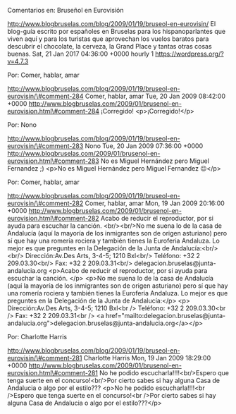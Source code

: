 Comentarios en: Bruseñol en Eurovisión

http://www.blogbruselas.com/blog/2009/01/19/bruseol-en-eurovisin/ El
blog-guía escrito por españoles en Bruselas para los hispanoparlantes
que viven aquí y para los turistas que aprovechan los vuelos baratos
para descubrir el chocolate, la cerveza, la Grand Place y tantas otras
cosas buenas. Sat, 21 Jan 2017 04:36:00 +0000 hourly 1
https://wordpress.org/?v=4.7.3

Por: Comer, hablar, amar

http://www.blogbruselas.com/blog/2009/01/19/bruseol-en-eurovisin/\#comment-284
Comer, hablar, amar Tue, 20 Jan 2009 08:42:00 +0000
http://www.blogbruselas.com/2009/01/brusenol-en-eurovision.html\#comment-284
¡Corregido! \<p\>¡Corregido!\</p\>

Por: Nono

http://www.blogbruselas.com/blog/2009/01/19/bruseol-en-eurovisin/\#comment-283
Nono Tue, 20 Jan 2009 07:36:00 +0000
http://www.blogbruselas.com/2009/01/brusenol-en-eurovision.html\#comment-283
No es Miguel Hernández pero Miguel Fernandez ;) \<p\>No es Miguel
Hernández pero Miguel Fernandez 😉\</p\>

Por: Comer, hablar, amar

http://www.blogbruselas.com/blog/2009/01/19/bruseol-en-eurovisin/\#comment-282
Comer, hablar, amar Mon, 19 Jan 2009 20:16:00 +0000
http://www.blogbruselas.com/2009/01/brusenol-en-eurovision.html\#comment-282
Acabo de reducir el reproductor, por si ayuda para escuchar la canción.
&lt;br/&gt;&lt;br/&gt;No me suena lo de la casa de Andalucía (aquí la
mayoría de los inmigrantes son de origen asturiano) pero sí que hay una
romería rociera y también tienes la Euroferia Andaluza. Lo mejor es que
preguntes en la Delegación de la Junta de
Andalucía:&lt;br/&gt;&lt;br/&gt; Dirección:Av.Des Arts, 3-4-5; 1210
Bxl&lt;br/&gt; Teléfono: +32 2 209.03.30&lt;br/&gt; Fax: +32 2
209.03.31&lt;br/&gt; delegacion.bruselas\@junta-andalucia.org \<p\>Acabo
de reducir el reproductor, por si ayuda para escuchar la canción. \</p\>
\<p\>No me suena lo de la casa de Andalucía (aquí la mayoría de los
inmigrantes son de origen asturiano) pero sí que hay una romería rociera
y también tienes la Euroferia Andaluza. Lo mejor es que preguntes en la
Delegación de la Junta de Andalucía:\</p\> \<p\> Dirección:Av.Des Arts,
3-4-5; 1210 Bxl\<br /\> Teléfono: +32 2 209.03.30\<br /\> Fax: +32 2
209.03.31\<br /\> \<a
href=\"mailto:delegacion.bruselas\@junta-andalucia.org\"\>delegacion.bruselas\@junta-andalucia.org\</a\>\</p\>

Por: Charlotte Harris

http://www.blogbruselas.com/blog/2009/01/19/bruseol-en-eurovisin/\#comment-281
Charlotte Harris Mon, 19 Jan 2009 18:29:00 +0000
http://www.blogbruselas.com/2009/01/brusenol-en-eurovision.html\#comment-281
No he podido escucharla!!!!&lt;br/&gt;Espero que tenga suerte en el
concurso!&lt;br/&gt;Por cierto sabes si hay alguna Casa de Andalucia o
algo por el estilo??? \<p\>No he podido escucharla!!!!\<br /\>Espero que
tenga suerte en el concurso!\<br /\>Por cierto sabes si hay alguna Casa
de Andalucia o algo por el estilo???\</p\>
